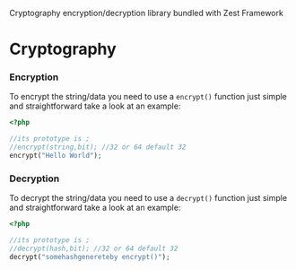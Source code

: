 Cryptography encryption/decryption library bundled with Zest Framework

# Cryptography

### Encryption
To encrypt the string/data you need to use a ```encrypt()``` function just simple and straightforward take a look at an example: 

```php
<?php

//its prototype is ;
//encrypt(string,bit); //32 or 64 default 32
encrypt("Hello World");

```
### Decryption
To decrypt the string/data you need to use a ```decrypt()``` function just simple and straightforward  take a look at an example: 

```php
<?php

//its prototype is ;
//decrypt(hash,bit); //32 or 64 default 32
decrypt("somehashgenereteby encrypt()");

```
